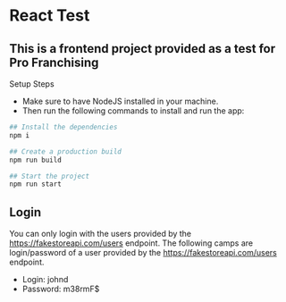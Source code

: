 # React Test

## This is a frontend project provided as a test for Pro Franchising
Setup Steps
- Make sure to have NodeJS installed in your machine.
- Then run the following commands to install and run the app:
``` bash
## Install the dependencies
npm i

## Create a production build
npm run build

## Start the project
npm run start
``` 

## Login

You can only login with the users provided by the https://fakestoreapi.com/users endpoint.
The following camps are login/password of a user provided by the https://fakestoreapi.com/users endpoint.

- Login: johnd
- Password: m38rmF$
